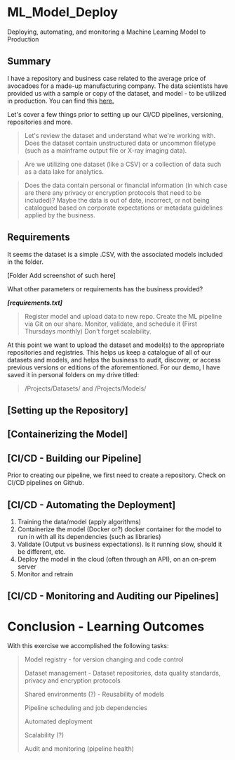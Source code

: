# ML_Model_Deploy
Deploying, automating, and monitoring a Machine Learning Model to Production

## Summary
I have a repository and business case related to the average price of avocadoes for a made-up manufacturing company. The data scientists have provided us with a sample or copy of the dataset, and model - to be utilized in production. You can find this [here.](https://github.com/endlessparadigm/ML_Model_Dataset)

Let's cover a few things prior to setting up our CI/CD pipelines, versioning, repositories and more. 

> Let's review the dataset and understand what we're working with. Does the dataset contain unstructured data or uncommon filetype (such as a mainframe output file or X-ray imaging data). 

> Are we utilizing one dataset (like a CSV) or a collection of data such as a data lake for analytics. 

> Does the data contain personal or financial information (in which case are there any privacy or encryption protocols that need to be included)? Maybe the data is out of date, incorrect, or not being catalogued based on corporate expectations or metadata guidelines applied by the business.

## Requirements
It seems the dataset is a simple .CSV, with the associated models included in the folder.

[Folder Add screenshot of such here]

What other parameters or requirements has the business provided?

***[requirements.txt]***
> Register model and upload data to new repo. Create the ML pipeline via Git on our share. Monitor, validate, and schedule it (First Thursdays monthly) Don't forget scalability. 


At this point we want to upload the dataset and model(s) to the appropriate repositories and registries. This helps us keep a catalogue of all of our datasets and models, and helps the business to audit, discover, or access previous versions or editions of the aforementioned. For our demo, I have saved it in personal folders on my drive titled:
> /Projects/Datasets/ and /Projects/Models/

## [Setting up the Repository]
## [Containerizing the Model]

## [CI/CD - Building our Pipeline]

Prior to creating our pipeline, we first need to create a repository.
Check on CI/CD pipelines on  Github.

## [CI/CD - Automating the Deployment]

1. Training the data/model (apply algorithms)
2. Containerize the model (Docker or?) docker container for the model to run in with all its dependencies (such as libraries)
3. Validate (Output vs business expectations). Is it running slow, should it be different, etc.
4. Deploy the model in the cloud (often through an API), on an on-prem server
5. Monitor and retrain

## [CI/CD - Monitoring and Auditing our Pipelines]

# Conclusion - Learning Outcomes

With this exercise we accomplished the following tasks:
> Model registry - for version changing and code control
> 
> Dataset management - Dataset repositories, data quality standards, privacy and encryption protocols
> 
> Shared environments (?) - Reusability of models
> 
> Pipeline scheduling and job dependencies
> 
> Automated deployment
> 
> Scalability (?)
> 
> Audit and monitoring (pipeline health)

